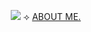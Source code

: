 <p align="center">
<img src="https://i.postimg.cc/gcNmnTXX/IMG-5474.gif"> ⟢ <a href=https://rentry.co/macevolent>ABOUT ME.</a> ‎‎
<!---
urenternalprison/urenternalprison is a ✨ special ✨ repository because its `README.md` (this file) appears on your GitHub profile.
You can click the Preview link to take a look at your changes.
--->
